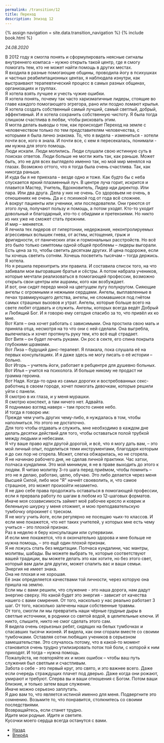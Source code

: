 ```yaml
---
permalink: /transition/12
title: Переход
description: Эпизод 12
---
```

{% assign navigation  = site.data.transition_navigation %}
{% include book.html %}

*24.08.2020*

В 2012 году я смогла понять и сформулировать неясные сигналы внутреннего компаса – нужно открыть такой центр, где я смогу помогать тем, кто не может найти помощь в других местах.  
Я входила в разные помогающие общины, проводила йогу в психушках и частных реабилитационных центах, я наблюдала изнутри, как выстраивают терапевтический процесс в самых разных общинах, организациях и группах.  
Я хотела взять лучшее и учесть чужие ошибки.  
Я хотела понять, почему так часто харизматичные лидеры, стоящие во главе каждого помогающего эгрегора, рано или поздно ломают крылья.  
Я хотела создать собственный самый лучший, самый светлый, добрый, эффективный. И я хотела сохранить собственную чистоту. Я была тогда слишком счастлива в любви, чтобы рисковать этим.  
Я могла делать выводы о том, как происходит Переход на земле с человечеством только по тем представителям человечества, с которыми я была лично знакома. То, что я видела - измениться - хотели почти все, кого я знала. И почти все, с кем я пересекалась, понимали - им нужна для этого помощь.  
Люди искали. Люди молились. Люди слушали свою истинную суть в поисках ответов. Люди больше не могли жить так, как раньше.
Может быть, это не для всех выглядело именно так, но мой мир менялся на глазах. Возможно оттого, что я тогда была очень счастлива. Так, как никогда раньше.  
И куда бы я не приехала – везде одно и тоже. Как будто бы с неба спускается яркий плазменный луч. В центре луча горит, искрится и плавится Мастер, Учитель, Вдохновитель, Лидер иди директор. Или пара. Или два друга. Дела у них не очень. Со здоровьем не очень, в отношениях не очень. Да и с психикой год от года всё сложнее.  
А вокруг пациенты или ученики, или последователи. Они греются от этого луча, получают пользу и помощь, а потом уходят. Кто-то уходит довольный и благодарный, кто-то с обидами и претензиями. Но никто из них уже не сможет стать прежним.  
И мир – меняется.  
Я лечила тех лидеров от гипертонии, недержания, неконтролируемых агрессивных вспышек гнева, от астмы, истощения, грыж и фригидности,
от панических атак и гормональных расстройств. Но всё это было только симптомы одной общей проблемы – лидеры выгорали.  
Есть цена за то, чтобы светить десяткам других. И цена подороже, если ты хочешь светить сотням. Хочешь посветить тысячам – тогда держись.  
Я хотела.  
Но я решила перехитрить эти правила. И составила список того, на что забивали мои выгоравшие братья и сёстры. А потом набрала учеников, которые мечтали реализоваться в помогающей профессии, возможно открыть свои центры или ашрамы, кого как возбуждает.  
И вот, они сидят передо мной на цветущем лугу полукругом. Сияющие ангелы с огромными и нежными сердцами. Ангелы, выплавленные в печах травмирующего детства, ангелы, не сломавшиеся под гнётом самых страшных вызовов и утрат. Ангелы, которые больше всего на свете любят отдавать и служить. Ангелы, которых всегда ведёт Добрый и Любящий Бог. И я говорю ему сегодня спасибо за то, что привёл их ко мне.  
Вот Катя – она хочет работать с зависимыми. Она простила свою мать и приняла отца, несмотря на то что они с ней сделали. Она выгребла, вылечилась и хочет протянуть руку тем, кто всё ещё страдает.  
Вот Витя – он будет лечить руками. Он рос в секте, его спина покрыта глубокими шрамами.  
Вот Лиза – будущий данс-терапевт. Я плакала, пока слушала её на первых консультациях. И я даже здесь не могу писать о её истории – больно.  
Вот Игорь – учитель йоги, работает в ребцентре для душевно больных.  
Вот Илья – учится на психолога. И больше никому не продаст ни грамма героина.  
Вот Надя. Когда-то одна из самых дорогих и востребованных секс-работниц в своем городе, хочет помогать девочкам, которые решили уйти с панели.  
Я смотрю в их глаза, и у меня мурашки.  
Я смотрю конспект, а там ничего нет. Адвайта.  
Я поднимаю взгляд наверх – там просто синее небо.  
И тогда я говорю им:  
Прежде чем учить других чему-либо, я нуждалась в том, чтобы наполниться. Но этого не достаточно.  
Для того чтобы отдавать и служить, мне необходимо в каждом дне делать десятки действий для того, чтобы оставаться полой трубкой между людьми и небесами.  
Я чту ваше право идти другой дорогой, и всё, что я могу дать вам, – это мой личный опыт, поделиться теми инструментами, благодаря которым я до сих пор не сгорела. Может, слегка обжарилась, но не сгорела.  
Я не начинаю рабочего дня, не сделав личной практики. Час хатхи, полчаса кундалини. Это мой минимум, я не в праве выходить до этого к людям. Я читаю молитву 3-го шага перед приёмом, чтобы помнить – это не я делаю, работаю, целю, обучаю. Это либо делается через меня Высшей Силой, либо мое "Я" начнёт своеволить, и, что самое страшное, это может произойти незаметно.  
Я не даю себе права продолжать оставаться в помогающей профессии, если я прервала работу по шагам в любом из 12-шаговых форматов. Иначе моя созависимость займет моё рабочее кресло и коврик и беленькую шкурку у меня отожмет, и мою преподавательскую тумбочку опрокинет с треском.  
Я не могу учить йоге, если регулярно не посещаю чьих-то классов. И если мне покажется, что нет таких учителей, у которых мне есть чему учиться – это плохой признак.  
Раз в неделю я беру консультации или супервизии.  
И если мне покажется, что я окончательно здорова и мне больше не нужна помощь, – это ещё один плохой признак.  
Я не ложусь спать без медитации. Полчаса кундалини, час мантры, молитвы, шабады. Вы можете выбрать те, которые соответствуют вашей традиции, вы можете делать это как хотите, но без этого свет, который вам дали для других, может спалить вас и ваши семьи.  
Энергия не имеет знака.  
Она не плохая и не хорошая.  
Её знак определяется качествами той личности, через которую она пришла на землю.  
Если мы с вами решили, что служение - это наша дорога, нам дадут энергию сверху. Но какой будет это энергия - зависит от качества нашего с вами смирения. От того, насколько у нас реально работает 3 шаг. От того, насколько залечены наши собственные травмы.  
От того, смогли ли мы превратить наши чёрные грудные дыры в светлые источники, в родники со святой водой, в целительные ключи. И никто, слышите, никто не смог сделать этого сам.  
Я видела очень серьезных ребят, сидящих на белых тумбочках и спасавших тысячи жизней. И видела, как они сгорали вместе со своими тумбочками. Оставляя сотни любящих учеников в серьезном замешательстве. Это случалось потому, что в какой-то момент становится очень трудно утилизировать поток той боли, с которой к ним приходят. И тогда – нужна помощь.  
Пожалуйста, не повторяйте их и моих ошибок – чтобы ваш путь служения был светлым и счастливым.  
Забота о себе - это первый круг, это свято, и это важнее всего. Даже если очередь страждущих плачет под дверью. Даже когда они рожают, умирают и требуют. Сперва вы и ваши отношения с Богом. Потом ваши близкие, и только затем ваше служение.  
Иначе можно серьезно заплутать.  
Я даю вам то, что является истиной именно для меня. Подвергните это сомнению. Возьмите то, что понравится, столкнитесь со своими последствиями.  
Возвращайтесь, если станет трудно.  
Идите мои родные. Идите и светите.  
Кусочки моего сердца всегда останутся с вами.

<nav aria-label="pagination">
  <ul class="pagination justify-content-center">
    <li class="page-item">
      <a class="page-link" href="/transition/11"><i class="bi bi-arrow-left"></i> Назад</a>
    </li>
    <li class="page-item">
      <a class="page-link" href="/transition/13">Вперёд <i class="bi bi-arrow-right"></i></a>
    </li>
  </ul>
</nav>